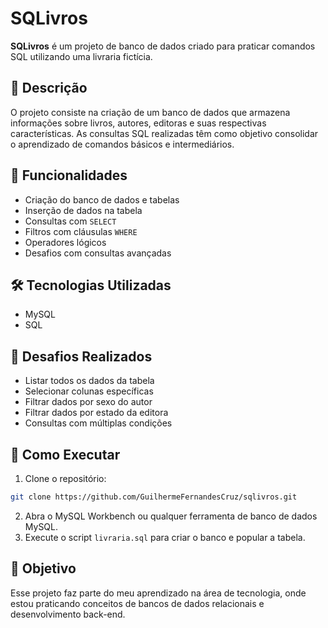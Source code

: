 # SQLivros

**SQLivros** é um projeto de banco de dados criado para praticar comandos SQL utilizando uma livraria fictícia.

## 📌 Descrição
O projeto consiste na criação de um banco de dados que armazena informações sobre livros, autores, editoras e suas respectivas características. As consultas SQL realizadas têm como objetivo consolidar o aprendizado de comandos básicos e intermediários.

## 🔑 Funcionalidades
- Criação do banco de dados e tabelas
- Inserção de dados na tabela
- Consultas com `SELECT`
- Filtros com cláusulas `WHERE`
- Operadores lógicos
- Desafios com consultas avançadas

## 🛠️ Tecnologias Utilizadas
- MySQL
- SQL

## 💪 Desafios Realizados
- Listar todos os dados da tabela
- Selecionar colunas específicas
- Filtrar dados por sexo do autor
- Filtrar dados por estado da editora
- Consultas com múltiplas condições

## 🚀 Como Executar
1. Clone o repositório:
```bash
git clone https://github.com/GuilhermeFernandesCruz/sqlivros.git
```
2. Abra o MySQL Workbench ou qualquer ferramenta de banco de dados MySQL.
3. Execute o script `livraria.sql` para criar o banco e popular a tabela.

## 🎯 Objetivo
Esse projeto faz parte do meu aprendizado na área de tecnologia, onde estou praticando conceitos de bancos de dados relacionais e desenvolvimento back-end.



